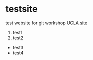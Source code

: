 # testsite
test website for git workshop
<a href="http://www.ucla.edu">UCLA site</a>

1. test1
2. test2

* test3
* test4
